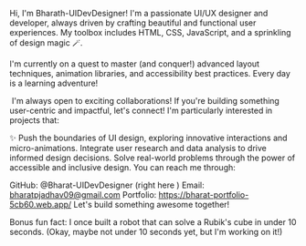 
Hi, I'm Bharath-UIDevDesigner!
I'm a passionate UI/UX designer and developer, always driven by crafting beautiful and functional user experiences. My toolbox includes HTML, CSS, JavaScript, and a sprinkling of design magic 🪄.

I'm currently on a quest to master (and conquer!) advanced layout techniques, animation libraries, and accessibility best practices. Every day is a learning adventure!

️ I'm always open to exciting collaborations! If you're building something user-centric and impactful, let's connect! I'm particularly interested in projects that:

✨ Push the boundaries of UI design, exploring innovative interactions and micro-animations.
Integrate user research and data analysis to drive informed design decisions.
Solve real-world problems through the power of accessible and inclusive design.
You can reach me through:

GitHub: @Bharat-UIDevDesigner (right here )
Email: bharatpjadhav09@gmail.com
Portfolio: https://bharat-portfolio-5cb60.web.app/
Let's build something awesome together!

Bonus fun fact: I once built a robot that can solve a Rubik's cube in under 10 seconds.  (Okay, maybe not under 10 seconds yet, but I'm working on it!)
